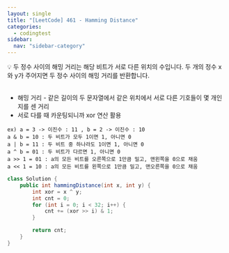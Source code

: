 ```yaml
---
layout: single
title: "[LeetCode] 461 - Hamming Distance"
categories:
  - codingtest
sidebar:
  nav: "sidebar-category"
---
```


💡 두 정수 사이의 해밍 거리는 해당 비트가 서로 다른 위치의 수입니다. 두 개의 정수 x와 y가 주어지면 두 정수 사이의 해밍 거리를 반환합니다.
<br />
<br />
- 해밍 거리 - 같은 길이의 두 문자열에서 같은 위치에서 서로 다른 기호들이 몇 개인지를 센 거리
- 서로 다를 때 카운팅되니까 xor 연산 활용 
```
ex) a = 3 -> 이진수 : 11 , b = 2 -> 이진수 : 10
a & b = 10 : 두 비트가 모두 1이면 1, 아니면 0 
a | b = 11 : 두 비트 중 하나라도 1이면 1, 아니면 0 
a ^ b = 01 : 두 비트가 다르면 1, 아니면 0 
a >> 1 = 01 : a의 모든 비트를 오른쪽으로 1만큼 밀고, 맨왼쪽을 0으로 채움
a << 1 = 10 : a의 모든 비트를 왼쪽으로 1만큼 밀고, 맨오른쪽을 0으로 채움 
```

``` java
class Solution {
    public int hammingDistance(int x, int y) {
        int xor = x ^ y;
        int cnt = 0;
        for (int i = 0; i < 32; i++) {
            cnt += (xor >> i) & 1;
        }

        return cnt;
    }
}
```

